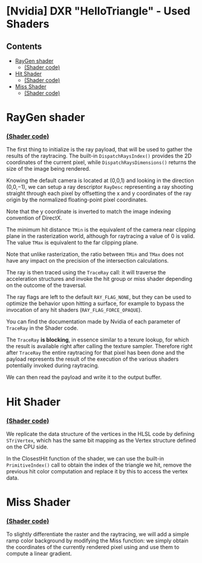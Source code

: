 # [Nvidia] DXR "HelloTriangle" - Used Shaders

## Contents
- [RayGen shader](#raygen-shader)
    - [(Shader code)](https://github.com/ScrappyCocco/DirectX-DXR-Tutorials/blob/master/01-Dx12DXRTriangle/Project/shaders/RayGen.hlsl)
- [Hit Shader](#hit-shader)
    - [(Shader code)](https://github.com/ScrappyCocco/DirectX-DXR-Tutorials/blob/master/01-Dx12DXRTriangle/Project/shaders/Hit.hlsl)
- [Miss Shader](#miss-shader)
    - [(Shader code)](https://github.com/ScrappyCocco/DirectX-DXR-Tutorials/blob/master/01-Dx12DXRTriangle/Project/shaders/Miss.hlsl)

# RayGen shader 
### [(Shader code)](https://github.com/ScrappyCocco/DirectX-DXR-Tutorials/blob/master/01-Dx12DXRTriangle/Project/shaders/RayGen.hlsl)
The first thing to initialize is the ray payload, that will be used to gather the results of the raytracing. The built-in `DispatchRaysIndex()` provides the 2D coordinates of the current pixel, while `DispatchRaysDimensions()` returns the size of the image being rendered.

Knowing the default camera is located at (0,0,1) and looking in the direction (0,0,−1), we can setup a ray descriptor `RayDesc` representing a ray shooting straight through each pixel by offsetting the x and y coordinates of the ray origin by the normalized floating-point pixel coordinates.

Note that the y coordinate is inverted to match the image indexing convention of DirectX.

The minimum hit distance `TMin` is the equivalent of the camera near clipping plane in the rasterization world, although for raytracing a value of 0 is valid. The value `TMax` is equivalent to the far clipping plane.

Note that unlike rasterization, the ratio between `TMin` and `TMax` does not have any impact on the precision of the intersection calculations.

The ray is then traced using the `TraceRay` call: it will traverse the acceleration structures and invoke the hit group or miss shader depending on the outcome of the traversal.

The ray flags are left to the default `RAY_FLAG_NONE`, but they can be used to optimize the behavior upon hitting a surface, for example to bypass the invocation of any hit shaders (`RAY_FLAG_FORCE_OPAQUE`).

You can find the documentation made by Nvidia of each parameter of `TraceRay` in the Shader code.

The `TraceRay` **is blocking**, in essence similar to a texure lookup, for which the result is available right after calling the texture sampler. Therefore right after `TraceRay` the entire raytracing for that pixel has been done and the payload represents the result of the execution of the various shaders potentially invoked during raytracing.

We can then read the payload and write it to the output buffer.

# Hit Shader 
### [(Shader code)](https://github.com/ScrappyCocco/DirectX-DXR-Tutorials/blob/master/01-Dx12DXRTriangle/Project/shaders/Hit.hlsl)
We replicate the data structure of the vertices in the HLSL code by defining `STriVertex`, which has the same bit mapping as the Vertex structure defined on the CPU side.

In the ClosestHit function of the shader, we can use the built-in `PrimitiveIndex()` call to obtain the index of the triangle we hit, remove the previous hit color computation and replace it by this to access the vertex data.

# Miss Shader 
### [(Shader code)](https://github.com/ScrappyCocco/DirectX-DXR-Tutorials/blob/master/01-Dx12DXRTriangle/Project/shaders/Miss.hlsl)
To slightly differentiate the raster and the raytracing, we will add a simple ramp color background by modifying the Miss function: we simply obtain the coordinates of the currently rendered pixel using and use them to compute a linear gradient.

